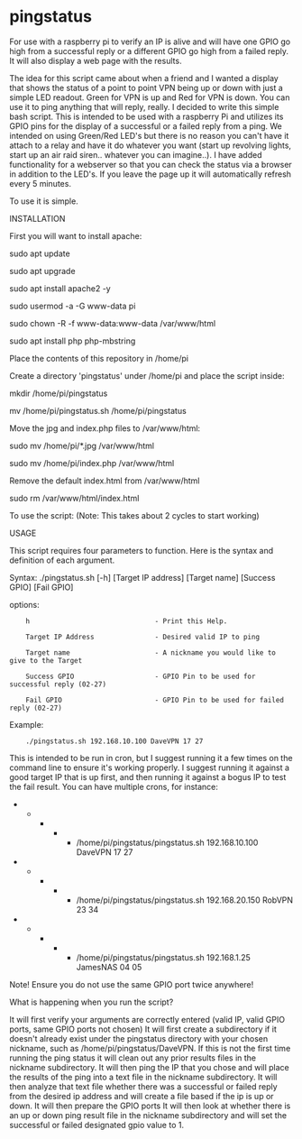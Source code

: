 # pingstatus
For use with a raspberry pi to verify an IP is alive and will have one GPIO go high from a successful reply or a different GPIO go high from a failed reply. It will also display a web page with the results.

The idea for this script came about when a friend and I wanted a display that shows the status of a point to point VPN being up or down with just a simple LED readout. Green for VPN is up and Red for VPN is down. You can use it to ping anything that will reply, really. I decided to write this simple bash script. This is intended to be used with a raspberry Pi and utilizes its GPIO pins for the display of a successful or a failed reply from a ping. We intended on using Green/Red LED's but there is no reason you can't have it attach to a relay and have it do whatever you want (start up revolving lights, start up an air raid siren.. whatever you can imagine..). I have added functionality for a webserver so that you can check the status via a browser in addition to the LED's. If you leave the page up it will automatically refresh every 5 minutes.

To use it is simple. 

INSTALLATION

First you will want to install apache:

sudo apt update

sudo apt upgrade

sudo apt install apache2 -y

sudo usermod -a -G www-data pi

sudo chown -R -f www-data:www-data /var/www/html

sudo apt install php php-mbstring

Place the contents of this repository in /home/pi

Create a directory 'pingstatus' under /home/pi and place the script inside:

mkdir /home/pi/pingstatus

mv /home/pi/pingstatus.sh /home/pi/pingstatus

Move the jpg and index.php files to /var/www/html:

sudo mv /home/pi/*.jpg /var/www/html

sudo mv /home/pi/index.php /var/www/html

Remove the default index.html from /var/www/html

sudo rm /var/www/html/index.html


To use the script:
(Note: This takes about 2 cycles to start working)

USAGE

This script requires four parameters to function. Here is the
syntax and definition of each argument.

Syntax: ./pingstatus.sh [-h] [Target IP address] [Target name] [Success GPIO] [Fail GPIO]

  options:
  
        h                               - Print this Help.
        
        Target IP Address               - Desired valid IP to ping
        
        Target name                     - A nickname you would like to give to the Target
        
        Success GPIO                    - GPIO Pin to be used for successful reply (02-27)
        
        Fail GPIO                       - GPIO Pin to be used for failed reply (02-27)
        

  Example:

        ./pingstatus.sh 192.168.10.100 DaveVPN 17 27
       
This is intended to be run in cron, but I suggest running it a few times on the command line to ensure it's working properly. I suggest running it against a good target IP that is up first, and then running it against a bogus IP to test the fail result. You can have multiple crons, for instance:

* * * * * /home/pi/pingstatus/pingstatus.sh 192.168.10.100 DaveVPN 17 27
* * * * * /home/pi/pingstatus/pingstatus.sh 192.168.20.150 RobVPN 23 34
* * * * * /home/pi/pingstatus/pingstatus.sh 192.168.1.25 JamesNAS 04 05

Note! Ensure you do not use the same GPIO port twice anywhere! 

What is happening when you run the script? 

It will first verify your arguments are correctly entered (valid IP, valid GPIO ports, same GPIO ports not chosen)
It will first create a subdirectory if it doesn't already exist under the pingstatus directory with your chosen nickname, such as /home/pi/pingstatus/DaveVPN.
If this is not the first time running the ping status it will clean out any prior results files in the nickname subdirectory.
It will then ping the IP that you chose and will place the results of the ping into a text file in the nickname subdirectory.
It will then analyze that text file whether there was a successful or failed reply from the desired ip address and will create a file based if the ip is up or down.
It will then prepare the GPIO ports
It will then look at whether there is an up or down ping result file in the nickname subdirectory and will set the successful or failed designated gpio value to 1.







